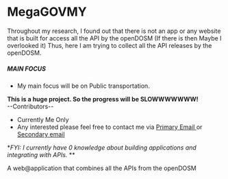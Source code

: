 # MegaGOVMY
Throughout my research, I found out that there is not an app or any website that is built for access all the API by the openDOSM (If there is then Maybe I overlooked it)
Thus, here I am trying to collect all the API releases by the openDOSM. 
##### MAIN FOCUS ###### 
- My main focus will be on Public transportation.


**This is a huge project. So the progress will be SLOWWWWWWW!** 
<br>
--Contributors-- 
 -  Currently Me Only
 -  Any interested please feel free to contact me via <a href="mailto:jialecjl2016@outlook.com"> Primary Email </a> or <a href="mailto:jialecjl2016@outlook.com"> Secondary email </a>

 
 **FYI: I currently have 0 knowledge about building applications and integrating with APIs.* 
 **

A web@application that combines all the APIs from the openDOSM
